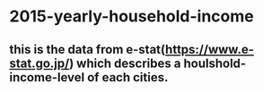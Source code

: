 # 2015-yearly-household-income
## this is the data from e-stat(https://www.e-stat.go.jp/) which describes a houlshold-income-level of each cities.
